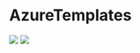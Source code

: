 # AzureTemplates
[<img src="http://azuredeploy.net/deploybutton.png"/>](https://portal.azure.com/#create/Microsoft.Template/uri/https://github.com/fguardabassi/AzureTemplates/azureDeploy.json)
[<img src="https://camo.githubusercontent.com/536ab4f9bc823c2e0ce72fb610aafda57d8c6c12/687474703a2f2f61726d76697a2e696f2f76697375616c697a65627574746f6e2e706e67" data-canonical-src="http://armviz.io/visualizebutton.png" style="max-width:100%;">](http://armviz.io/#/?load=https://raw.githubusercontent.com/fguardabassi/PADeploy_avset/master/PADeploy.json)
